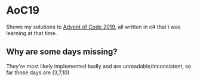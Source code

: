 # AoC19
Shows my solutions to [Advent of Code 2019](https://adventofcode.com/), all written in c# that i was learning at that time.

## Why are some days missing?
They're most likely implemented badly and are unreadable/inconsistent, so far those days are (3,7,10)

